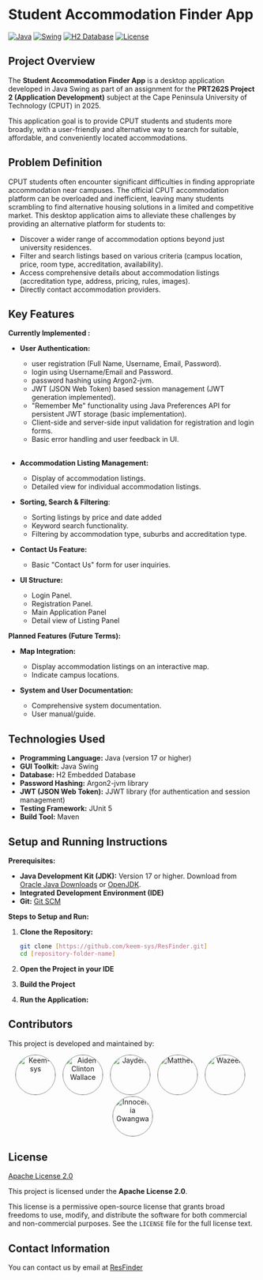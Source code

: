 # Student Accommodation Finder App 

[![Java](https://img.shields.io/badge/Java-17+-orange.svg?style=flat-square)](https://www.java.com/)
[![Swing](https://img.shields.io/badge/Java%20Swing-GUI-blue.svg?style=flat-square)](https://docs.oracle.com/javase/tutorial/uiswing/)
[![H2 Database](https://img.shields.io/badge/H2%20Database-Embedded-lightgrey.svg?style=flat-square)](https://www.h2database.com/html/)
[![License](https://img.shields.io/badge/Apache%202.0-License-blue.svg?style=flat-square&logo=apache)](LICENSE) 

<!-- TODO: ADD SCREENSHOT OF THE APP -->

## Project Overview

The **Student Accommodation Finder App** is a desktop application developed in Java Swing as part of an assignment for the
**PRT262S Project 2 (Application Development)** subject at the Cape Peninsula University of Technology (CPUT) in 2025.

This application goal is to provide CPUT students and students more broadly, 
with a user-friendly and alternative way to search for suitable, affordable, and conveniently located accommodations.

## Problem Definition

CPUT students often encounter significant difficulties in finding appropriate accommodation near campuses. The official CPUT accommodation platform can be overloaded and inefficient, leaving many students scrambling to find alternative housing solutions in a limited and competitive market. This desktop application aims to alleviate these challenges by providing an alternative platform for students to:

- Discover a wider range of accommodation options beyond just university residences.
- Filter and search listings based on various criteria (campus location, price, room type, accreditation, availability).
- Access comprehensive details about accommodation listings (accreditation type, address, pricing, rules, images).
- Directly contact accommodation providers.

## Key Features 

**Currently Implemented :**

- **User Authentication:**
    -  user registration (Full Name, Username, Email, Password).
    -  login using Username/Email and Password.
    -  password hashing using Argon2-jvm.
    - JWT (JSON Web Token) based session management (JWT generation implemented).
    - "Remember Me" functionality using Java Preferences API for persistent JWT storage (basic implementation).
    - Client-side and server-side input validation for registration and login forms.
    - Basic error handling and user feedback in UI.
      <br><br/>
- **Accommodation Listing Management:**
    - Display of accommodation listings.
    - Detailed view for individual accommodation listings.
  
- **Sorting, Search & Filtering**:
    - Sorting listings by price and date added
    - Keyword search functionality.
    - Filtering by accommodation type, suburbs and accreditation type.

- **Contact Us Feature:**
    - Basic "Contact Us" form for user inquiries.

- **UI Structure:**
    - Login Panel.
    - Registration Panel.
    - Main Application Panel
    - Detail view of Listing Panel

**Planned Features (Future Terms):**
- **Map Integration:**
    - Display accommodation listings on an interactive map.
    - Indicate campus locations.

- **System and User Documentation:**
    - Comprehensive system documentation.
    - User manual/guide.

## Technologies Used

- **Programming Language:** Java (version 17 or higher)
- **GUI Toolkit:** Java Swing
- **Database:** H2 Embedded Database
- **Password Hashing:** Argon2-jvm library
- **JWT (JSON Web Token):** JJWT library (for authentication and session management)
- **Testing Framework:** JUnit 5
- **Build Tool:** Maven 

## Setup and Running Instructions

**Prerequisites:**

- **Java Development Kit (JDK):**  Version 17 or higher. Download from [Oracle Java Downloads](https://www.oracle.com/java/technologies/javase-jdk-downloads.html) or [OpenJDK](https://openjdk.java.net/).
- **Integrated Development Environment (IDE)**
- **Git:** [Git SCM](https://git-scm.com/downloads)

**Steps to Setup and Run:**

1.  **Clone the Repository:**
    ```bash
    git clone [https://github.com/keem-sys/ResFinder.git]
    cd [repository-folder-name]
    ```
2.  **Open the Project in your IDE**

3.  **Build the Project**

4. **Run the Application:**


## Contributors
This project is developed and maintained by:

<div style="text-align: center;">
  <a href="https://github.com/keem-sys" target="_blank" style="display: inline-block; margin-right: 10px;">
    <img src="https://github.com/keem-sys.png?size=100" width="80px;" style="border-radius:50%; border: 1px solid #888;" alt="Keem-sys"/>
  </a>

  <a href="https://github.com/AidenWallace" target="_blank" style="display: inline-block; margin-right: 10px;">
    <img src="https://github.com/AidenWallace.png?size=100" width="80px;" style="border-radius:50%; border: 1px solid #888;" alt="Aiden Clinton Wallace"/>
  </a>

  <a href="https://github.com/Jaydenchoppa" target="_blank" style="display: inline-block; margin-right: 10px;">
    <img src="https://github.com/Jaydenchoppa.png?size=100" width="80px;" style="border-radius:50%; border: 1px solid #888;"
    alt="Jayden"/>
  </a>

  <a href="https://github.com/Matthew-codez" target="_blank" style="display: inline-block; margin-right: 10px;">
    <img src="https://github.com/Matthew-codez.png?size=100" width="80px;" style="border-radius:50%; border: 1px solid #888;"
    alt="Matthew"/>
  </a>

  <a href="https://github.com/WazeerG" target="_blank" style="display: inline-block; margin-right: 10px;">
    <img src="https://github.com/WazeerG.png?size=100" width="80px;" style="border-radius:50%; border: 1px solid #888;"
    alt="Wazeer"/>
  </a>

   <a href="https://github.com/Gwangwa-Innocentia" target="_blank" style="display: inline-block;">
    <img src="https://github.com/Gwangwa-Innocentia.png?size=100" width="80px;" style="border-radius:50%; border: 1px solid #888;"
      alt="Innocentia Gwangwa"/>
  </a>
</div>

## License

[Apache License 2.0](LICENSE)

This project is licensed under the **Apache License 2.0**.

This license is a permissive open-source license that grants broad freedoms to use, modify, 
and distribute the software for both commercial and non-commercial purposes. See the `LICENSE` file for the full license text.

## Contact Information
You can contact us by email at [ResFinder](mailto:iamwriter@regnum.slmail.me)